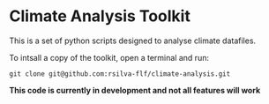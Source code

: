 # Climate Analysis Toolkit

This is a set of python scripts designed to analyse climate datafiles.

To intsall a copy of the toolkit, open a terminal and run:

```
git clone git@github.com:rsilva-flf/climate-analysis.git
```

**This code is currently in development and not all features will work**
